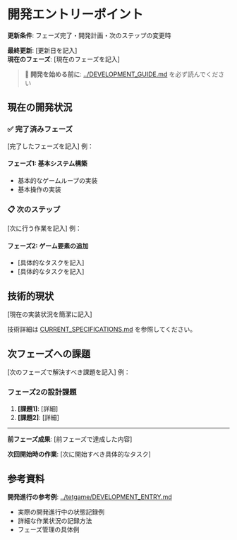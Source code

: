 # 開発エントリーポイント

**更新条件**: フェーズ完了・開発計画・次のステップの変更時

**最終更新**: [更新日を記入]  
**現在のフェーズ**: [現在のフェーズを記入]

> **📖 開発を始める前に**: [../DEVELOPMENT_GUIDE.md](../DEVELOPMENT_GUIDE.md) を必ず読んでください

## 現在の開発状況

### ✅ 完了済みフェーズ

[完了したフェーズを記入]
例：
#### フェーズ1: 基本システム構築
- 基本的なゲームループの実装
- 基本操作の実装

### 📋 次のステップ

[次に行う作業を記入]
例：
#### フェーズ2: ゲーム要素の追加
- [具体的なタスクを記入]
- [具体的なタスクを記入]

## 技術的現状

[現在の実装状況を簡潔に記入]

技術詳細は [CURRENT_SPECIFICATIONS.md](./CURRENT_SPECIFICATIONS.md) を参照してください。

## 次フェーズへの課題

[次のフェーズで解決すべき課題を記入]
例：
### フェーズ2の設計課題
1. **[課題1]**: [詳細]
2. **[課題2]**: [詳細]

---

**前フェーズ成果**: [前フェーズで達成した内容]

**次回開始時の作業**: [次に開始すべき具体的なタスク]

## 参考資料

**開発進行の参考例**: [../tetgame/DEVELOPMENT_ENTRY.md](../tetgame/DEVELOPMENT_ENTRY.md)
- 実際の開発進行中の状態記録例
- 詳細な作業状況の記録方法
- フェーズ管理の具体例